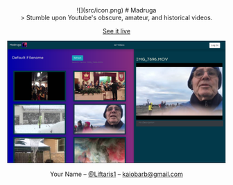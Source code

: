 <center>
![](src/icon.png) 
# Madruga
<center>
> Stumble upon Youtube's obscure, amateur, and historical videos.

[See it live](madruga.now.sh)

![](madruga-screenshot.png)

Your Name – [@Liftaris1](https://twitter.com/Liftaris1) – kaiobarb@gmail.com

